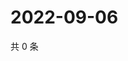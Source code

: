# 2022-09-06

共 0 条

<!-- BEGIN WEIBO -->
<!-- 最后更新时间 Tue Sep 06 2022 15:29:44 GMT+0800 (China Standard Time) -->

<!-- END WEIBO -->
